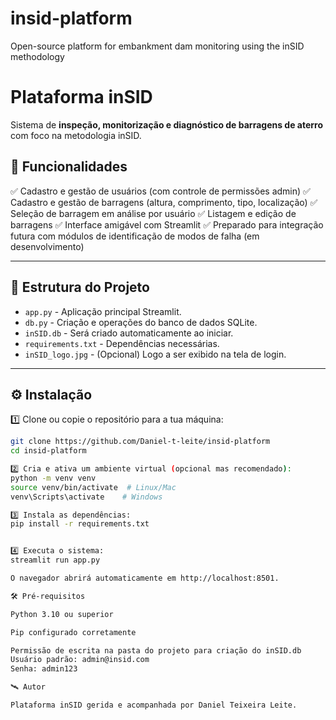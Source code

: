 # insid-platform
Open-source platform for embankment dam monitoring using the inSID methodology

# Plataforma inSID

Sistema de **inspeção, monitorização e diagnóstico de barragens de aterro** com foco na metodologia inSID.

## 🚀 Funcionalidades

✅ Cadastro e gestão de usuários (com controle de permissões admin)
✅ Cadastro e gestão de barragens (altura, comprimento, tipo, localização)
✅ Seleção de barragem em análise por usuário
✅ Listagem e edição de barragens
✅ Interface amigável com Streamlit
✅ Preparado para integração futura com módulos de identificação de modos de falha (em desenvolvimento)

---

## 📂 Estrutura do Projeto

- `app.py` - Aplicação principal Streamlit.
- `db.py` - Criação e operações do banco de dados SQLite.
- `inSID.db` - Será criado automaticamente ao iniciar.
- `requirements.txt` - Dependências necessárias.
- `inSID_logo.jpg` - (Opcional) Logo a ser exibido na tela de login.

---

## ⚙️ Instalação

1️⃣ Clone ou copie o repositório para a tua máquina:

```bash
git clone https://github.com/Daniel-t-leite/insid-platform
cd insid-platform

2️⃣ Cria e ativa um ambiente virtual (opcional mas recomendado):
python -m venv venv
source venv/bin/activate  # Linux/Mac
venv\Scripts\activate    # Windows

3️⃣ Instala as dependências:
pip install -r requirements.txt


4️⃣ Executa o sistema:
streamlit run app.py

O navegador abrirá automaticamente em http://localhost:8501.

🛠️ Pré-requisitos

Python 3.10 ou superior

Pip configurado corretamente

Permissão de escrita na pasta do projeto para criação do inSID.db
Usuário padrão: admin@insid.com
Senha: admin123

🛰️ Autor

Plataforma inSID gerida e acompanhada por Daniel Teixeira Leite.
